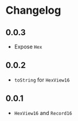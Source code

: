 # Changelog

## 0.0.3

- Expose `Hex`

## 0.0.2

- `toString` for `HexView16`

## 0.0.1

- `HexView16` and `Record16`
